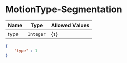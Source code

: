 # MotionType-Segmentation

Name        |Type      | Allowed Values
------------|----------|--------------
type | `Integer` | {`1`} 

```json
{
    "type" : 1
}
```

